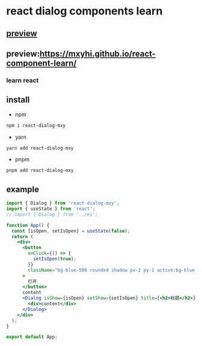 # react dialog components learn

## [preview](https://mxyhi.github.io/react-component-learn/)

## preview:https://mxyhi.github.io/react-component-learn/

### learn react

## install

- npm

```sh
npm i react-dialog-mxy
```

- yarn

```sh
yarn add react-dialog-mxy
```

- pnpm

```sh
pnpm add react-dialog-mxy
```

## example

```jsx
import { Dialog } from 'react-dialog-mxy';
import { useState } from 'react';
// import { Dialog } from '../es';

function App() {
  const [isOpen, setIsOpen] = useState(false);
  return (
    <div>
      <button
        onClick={() => {
          setIsOpen(true);
        }}
        className="bg-blue-500 rounded shadow px-2 py-1 active:bg-blue-600 text-white"
      >
        打开
      </button>
      content
      <Dialog isShow={isOpen} setShow={setIsOpen} title={<h2>标题</h2>}>
        <div>content</div>
      </Dialog>
    </div>
  );
}

export default App;
```
